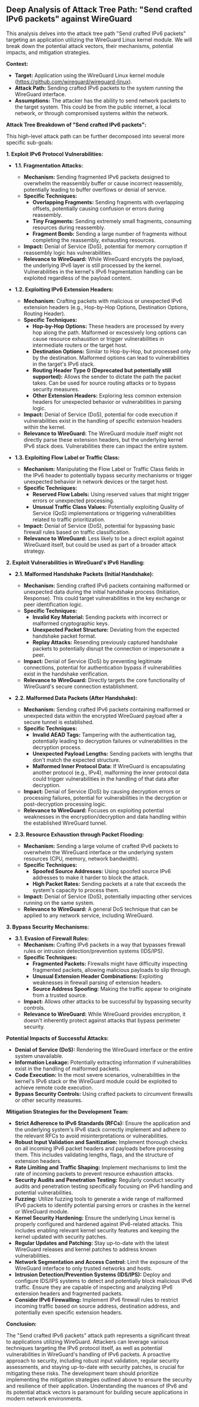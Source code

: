 ## Deep Analysis of Attack Tree Path: "Send crafted IPv6 packets" against WireGuard

This analysis delves into the attack tree path "Send crafted IPv6 packets" targeting an application utilizing the WireGuard Linux kernel module. We will break down the potential attack vectors, their mechanisms, potential impacts, and mitigation strategies.

**Context:**

* **Target:** Application using the WireGuard Linux kernel module (https://github.com/wireguard/wireguard-linux).
* **Attack Path:** Sending crafted IPv6 packets to the system running the WireGuard interface.
* **Assumptions:** The attacker has the ability to send network packets to the target system. This could be from the public internet, a local network, or through compromised systems within the network.

**Attack Tree Breakdown of "Send crafted IPv6 packets":**

This high-level attack path can be further decomposed into several more specific sub-goals:

**1. Exploit IPv6 Protocol Vulnerabilities:**

* **1.1. Fragmentation Attacks:**
    * **Mechanism:** Sending fragmented IPv6 packets designed to overwhelm the reassembly buffer or cause incorrect reassembly, potentially leading to buffer overflows or denial of service.
    * **Specific Techniques:**
        * **Overlapping Fragments:** Sending fragments with overlapping offsets, potentially causing confusion or errors during reassembly.
        * **Tiny Fragments:** Sending extremely small fragments, consuming resources during reassembly.
        * **Fragment Bomb:** Sending a large number of fragments without completing the reassembly, exhausting resources.
    * **Impact:** Denial of Service (DoS), potential for memory corruption if reassembly logic has vulnerabilities.
    * **Relevance to WireGuard:**  While WireGuard encrypts the payload, the underlying IPv6 layer is still processed by the kernel. Vulnerabilities in the kernel's IPv6 fragmentation handling can be exploited regardless of the payload content.

* **1.2. Exploiting IPv6 Extension Headers:**
    * **Mechanism:** Crafting packets with malicious or unexpected IPv6 extension headers (e.g., Hop-by-Hop Options, Destination Options, Routing Header).
    * **Specific Techniques:**
        * **Hop-by-Hop Options:**  These headers are processed by every hop along the path. Malformed or excessively long options can cause resource exhaustion or trigger vulnerabilities in intermediate routers or the target host.
        * **Destination Options:**  Similar to Hop-by-Hop, but processed only by the destination. Malformed options can lead to vulnerabilities in the target's IPv6 stack.
        * **Routing Header Type 0 (Deprecated but potentially still supported):**  Allows the sender to dictate the path the packet takes. Can be used for source routing attacks or to bypass security measures.
        * **Other Extension Headers:**  Exploring less common extension headers for unexpected behavior or vulnerabilities in parsing logic.
    * **Impact:** Denial of Service (DoS), potential for code execution if vulnerabilities exist in the handling of specific extension headers within the kernel.
    * **Relevance to WireGuard:**  The WireGuard module itself might not directly parse these extension headers, but the underlying kernel IPv6 stack does. Vulnerabilities there can impact the entire system.

* **1.3. Exploiting Flow Label or Traffic Class:**
    * **Mechanism:**  Manipulating the Flow Label or Traffic Class fields in the IPv6 header to potentially bypass security mechanisms or trigger unexpected behavior in network devices or the target host.
    * **Specific Techniques:**
        * **Reserved Flow Labels:** Using reserved values that might trigger errors or unexpected processing.
        * **Unusual Traffic Class Values:**  Potentially exploiting Quality of Service (QoS) implementations or triggering vulnerabilities related to traffic prioritization.
    * **Impact:**  Denial of Service (DoS), potential for bypassing basic firewall rules based on traffic classification.
    * **Relevance to WireGuard:**  Less likely to be a direct exploit against WireGuard itself, but could be used as part of a broader attack strategy.

**2. Exploit Vulnerabilities in WireGuard's IPv6 Handling:**

* **2.1. Malformed Handshake Packets (Initial Handshake):**
    * **Mechanism:** Sending crafted IPv6 packets containing malformed or unexpected data during the initial handshake process (Initiation, Response). This could target vulnerabilities in the key exchange or peer identification logic.
    * **Specific Techniques:**
        * **Invalid Key Material:** Sending packets with incorrect or malformed cryptographic keys.
        * **Unexpected Packet Structure:** Deviating from the expected handshake packet format.
        * **Replay Attacks:** Resending previously captured handshake packets to potentially disrupt the connection or impersonate a peer.
    * **Impact:** Denial of Service (DoS) by preventing legitimate connections, potential for authentication bypass if vulnerabilities exist in the handshake verification.
    * **Relevance to WireGuard:**  Directly targets the core functionality of WireGuard's secure connection establishment.

* **2.2. Malformed Data Packets (After Handshake):**
    * **Mechanism:** Sending crafted IPv6 packets containing malformed or unexpected data within the encrypted WireGuard payload after a secure tunnel is established.
    * **Specific Techniques:**
        * **Invalid AEAD Tags:** Tampering with the authentication tag, potentially leading to decryption failures or vulnerabilities in the decryption process.
        * **Unexpected Payload Lengths:** Sending packets with lengths that don't match the expected structure.
        * **Malformed Inner Protocol Data:**  If WireGuard is encapsulating another protocol (e.g., IPv4), malforming the inner protocol data could trigger vulnerabilities in the handling of that data after decryption.
    * **Impact:** Denial of Service (DoS) by causing decryption errors or processing failures, potential for vulnerabilities in the decryption or post-decryption processing logic.
    * **Relevance to WireGuard:**  Focuses on exploiting potential weaknesses in the encryption/decryption and data handling within the established WireGuard tunnel.

* **2.3. Resource Exhaustion through Packet Flooding:**
    * **Mechanism:** Sending a large volume of crafted IPv6 packets to overwhelm the WireGuard interface or the underlying system resources (CPU, memory, network bandwidth).
    * **Specific Techniques:**
        * **Spoofed Source Addresses:** Using spoofed source IPv6 addresses to make it harder to block the attack.
        * **High Packet Rates:**  Sending packets at a rate that exceeds the system's capacity to process them.
    * **Impact:** Denial of Service (DoS), potentially impacting other services running on the same system.
    * **Relevance to WireGuard:**  A general DoS technique that can be applied to any network service, including WireGuard.

**3. Bypass Security Mechanisms:**

* **3.1. Evasion of Firewall Rules:**
    * **Mechanism:** Crafting IPv6 packets in a way that bypasses firewall rules or intrusion detection/prevention systems (IDS/IPS).
    * **Specific Techniques:**
        * **Fragmented Packets:**  Firewalls might have difficulty inspecting fragmented packets, allowing malicious payloads to slip through.
        * **Unusual Extension Header Combinations:**  Exploiting weaknesses in firewall parsing of extension headers.
        * **Source Address Spoofing:**  Making the traffic appear to originate from a trusted source.
    * **Impact:**  Allows other attacks to be successful by bypassing security controls.
    * **Relevance to WireGuard:**  While WireGuard provides encryption, it doesn't inherently protect against attacks that bypass perimeter security.

**Potential Impacts of Successful Attacks:**

* **Denial of Service (DoS):** Rendering the WireGuard interface or the entire system unavailable.
* **Information Leakage:**  Potentially extracting information if vulnerabilities exist in the handling of malformed packets.
* **Code Execution:** In the most severe scenarios, vulnerabilities in the kernel's IPv6 stack or the WireGuard module could be exploited to achieve remote code execution.
* **Bypass Security Controls:**  Using crafted packets to circumvent firewalls or other security measures.

**Mitigation Strategies for the Development Team:**

* **Strict Adherence to IPv6 Standards (RFCs):** Ensure the application and the underlying system's IPv6 stack correctly implement and adhere to the relevant RFCs to avoid misinterpretations or vulnerabilities.
* **Robust Input Validation and Sanitization:** Implement thorough checks on all incoming IPv6 packet headers and payloads before processing them. This includes validating lengths, flags, and the structure of extension headers.
* **Rate Limiting and Traffic Shaping:** Implement mechanisms to limit the rate of incoming packets to prevent resource exhaustion attacks.
* **Security Audits and Penetration Testing:** Regularly conduct security audits and penetration testing specifically focusing on IPv6 handling and potential vulnerabilities.
* **Fuzzing:** Utilize fuzzing tools to generate a wide range of malformed IPv6 packets to identify potential parsing errors or crashes in the kernel or WireGuard module.
* **Kernel Security Hardening:** Ensure the underlying Linux kernel is properly configured and hardened against IPv6-related attacks. This includes enabling relevant kernel security features and keeping the kernel updated with security patches.
* **Regular Updates and Patching:** Stay up-to-date with the latest WireGuard releases and kernel patches to address known vulnerabilities.
* **Network Segmentation and Access Control:** Limit the exposure of the WireGuard interface to only trusted networks and hosts.
* **Intrusion Detection/Prevention Systems (IDS/IPS):** Deploy and configure IDS/IPS systems to detect and potentially block malicious IPv6 traffic. Ensure they are capable of inspecting and analyzing IPv6 extension headers and fragmented packets.
* **Consider IPv6 Firewalling:** Implement IPv6 firewall rules to restrict incoming traffic based on source address, destination address, and potentially even specific extension headers.

**Conclusion:**

The "Send crafted IPv6 packets" attack path represents a significant threat to applications utilizing WireGuard. Attackers can leverage various techniques targeting the IPv6 protocol itself, as well as potential vulnerabilities in WireGuard's handling of IPv6 packets. A proactive approach to security, including robust input validation, regular security assessments, and staying up-to-date with security patches, is crucial for mitigating these risks. The development team should prioritize implementing the mitigation strategies outlined above to ensure the security and resilience of their application. Understanding the nuances of IPv6 and its potential attack vectors is paramount for building secure applications in modern network environments.
